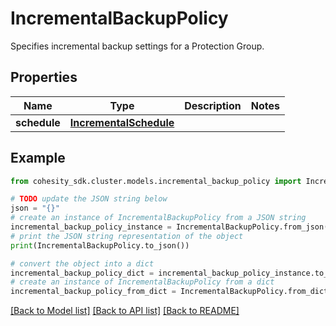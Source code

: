 # IncrementalBackupPolicy

Specifies incremental backup settings for a Protection Group.

## Properties

Name | Type | Description | Notes
------------ | ------------- | ------------- | -------------
**schedule** | [**IncrementalSchedule**](IncrementalSchedule.md) |  | 

## Example

```python
from cohesity_sdk.cluster.models.incremental_backup_policy import IncrementalBackupPolicy

# TODO update the JSON string below
json = "{}"
# create an instance of IncrementalBackupPolicy from a JSON string
incremental_backup_policy_instance = IncrementalBackupPolicy.from_json(json)
# print the JSON string representation of the object
print(IncrementalBackupPolicy.to_json())

# convert the object into a dict
incremental_backup_policy_dict = incremental_backup_policy_instance.to_dict()
# create an instance of IncrementalBackupPolicy from a dict
incremental_backup_policy_from_dict = IncrementalBackupPolicy.from_dict(incremental_backup_policy_dict)
```
[[Back to Model list]](../README.md#documentation-for-models) [[Back to API list]](../README.md#documentation-for-api-endpoints) [[Back to README]](../README.md)


